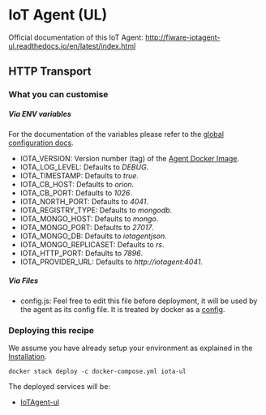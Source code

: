 # IoT Agent (UL)

Official documentation of this IoT Agent: http://fiware-iotagent-ul.readthedocs.io/en/latest/index.html

## HTTP Transport

### What you can customise

##### Via ENV variables

For the documentation of the variables please refer to the [global configuration docs]((https://github.com/telefonicaid/iotagent-node-lib/blob/master/doc/installationguide.md)).

- IOTA_VERSION: Version number (tag) of the [Agent Docker Image](https://hub.docker.com/r/telefonicaiot/iotagent-ul/~/dockerfile/).
- IOTA_LOG_LEVEL: Defaults to *DEBUG*.
- IOTA_TIMESTAMP: Defaults to *true*.
- IOTA_CB_HOST: Defaults to *orion*.
- IOTA_CB_PORT: Defaults to *1026*.
- IOTA_NORTH_PORT: Defaults to *4041*.
- IOTA_REGISTRY_TYPE: Defaults to *mongodb*.
- IOTA_MONGO_HOST: Defaults to *mongo*.
- IOTA_MONGO_PORT: Defaults to *27017*.
- IOTA_MONGO_DB: Defaults to *iotagentjson*.
- IOTA_MONGO_REPLICASET: Defaults to *rs*.
- IOTA_HTTP_PORT: Defaults to *7896*.
- IOTA_PROVIDER_URL: Defaults to *http://iotagent:4041*.

##### Via Files
- config.js: Feel free to edit this file before deployment, it will be used by the agent as its config file. It is treated by docker as a [config](https://docs.docker.com/compose/compose-file/#configs).


### Deploying this recipe

We assume you have already setup your environment as explained in the [Installation](../installation.md).

    docker stack deploy -c docker-compose.yml iota-ul

The deployed services will be:

- [IoTAgent-ul](https://github.com/telefonicaid/iotagent-ul)
